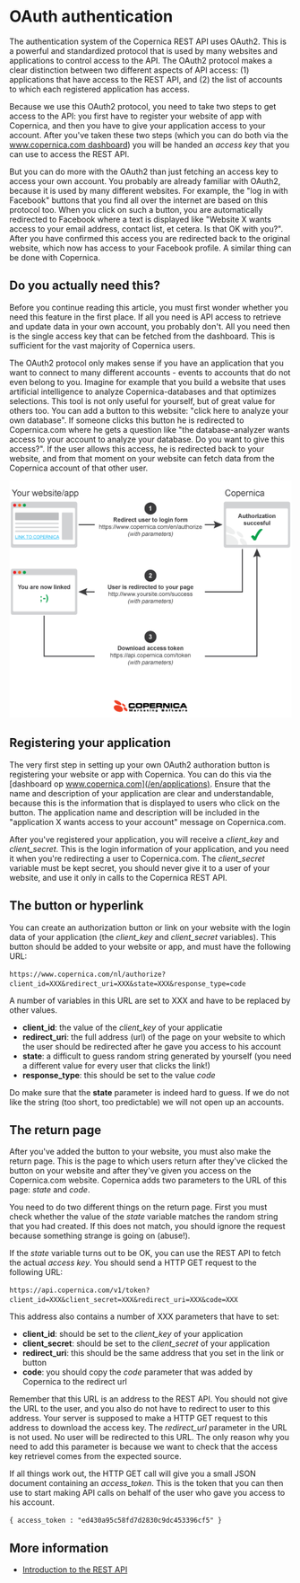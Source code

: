 # OAuth authentication

The authentication system of the Copernica REST API uses OAuth2. This is a 
powerful and standardized protocol that is used by many websites and 
applications to control access to the API. The OAuth2 protocol makes a clear 
distinction between two different aspects of API access: (1) applications 
that have access to the REST API, and (2) the list of accounts to which
each registered application has access.

Because we use this OAuth2 protocol, you need to take two steps to get access
to the API: you first have to register your website of app with Copernica, and then
you have to give your application access to your account. After you've taken
these two steps (which you can do both via the [www.copernica.com dashboard](/en/applications))
you will be handed an *access key* that you can use to access the REST API.

But you can do more with the OAuth2 than just fetching an access key to access
your own account. You probably are already familiar with OAuth2, because it is
used by many different websites. For example, the "log in with Facebook" buttons
that you find all over the internet are based on this protocol too. When 
you click on such a button, you are automatically redirected to Facebook where
a text is displayed like "Website X wants access to your email address, contact
list, et cetera. Is that OK with you?". After you have confirmed this access
you are redirected back to the original website, which now has access to your
Facebook profile. A similar thing can be done with Copernica.


## Do you actually need this?

Before you continue reading this article, you must first wonder whether you 
need this feature in the first place. If all you need is API access to retrieve and 
update data in your own account, you probably don't. All you need then is the single
access key that can be fetched from the dashboard. This is sufficient for the vast
majority of Copernica users.

The OAuth2 protocol only makes sense if you have an application that you want
to connect to many different accounts - events to accounts that do not even
belong to you. Imagine for example that you build a website that uses artificial
intelligence to analyze Copernica-databases and that optimizes selections. This
tool is not only useful for yourself, but of great value for others too. You 
can add a button to this website: "click here to analyze your own database".
If someone clicks this button he is redirected to Copernica.com where he
gets a question like "the database-analyzer wants access to your account to
analyze your database. Do you want to give this access?". If the user allows
this access, he is redirected back to your website, and from that moment on
your website can fetch data from the Copernica account of that other user.


![](../images/oauth-copernica.png)


## Registering your application

The very first step in setting up your own OAuth2 authoration button is 
registering your website or app with Copernica. You can do this via the 
[dashboard op www.copernica.com](/en/applications). Ensure that the name
and description of your application are clear and understandable, because
this is the information that is displayed to users who click on the button.
The application name and description will be included in the "application X wants
access to your account" message on Copernica.com.

After you've registered your application, you will receive a *client_key* and
*client_secret*. This is the login information of your application, and you
need it when you're redirecting a user to Copernica.com. The *client_secret*
variable must be kept secret, you should never give it to a user of your
website, and use it only in calls to the Copernica REST API.


## The button or hyperlink

You can create an authorization button or link on your website with the login 
data of your application (the *client_key* and *client_secret* variables).
This button should be added to your website or app, and must have the following URL:

`https://www.copernica.com/nl/authorize?client_id=XXX&redirect_uri=XXX&state=XXX&response_type=code`

A number of variables in this URL are set to XXX and have to be replaced by
other values.

* **client_id**: the value of the *client_key* of your applicatie
* **redirect_uri**: the full address (url) of the page on your website to which the user should be redirected after he gave you access to his account
* **state**: a difficult to guess random string generated by yourself (you need a different value for every user that clicks the link!)
* **response_type**: this should be set to the value *code*

Do make sure that the **state** parameter is indeed hard to guess. If we do not
like the string (too short, too predictable) we will not open up an accounts.


## The return page

After you've added the button to your website, you must also make the return page.
This is the page to which users return after they've clicked the button on your
website and after they've given you access on the Copernica.com website. Copernica
adds two parameters to the URL of this page: *state* and *code*.

You need to do two different things on the return page. First you must check whether
the value of the *state* variable matches the random string that you had created.
If this does not match, you should ignore the request because something strange
is going on (abuse!). 

If the *state* variable turns out to be OK, you can use the REST API to fetch
the actual *access key*. You should send a HTTP GET request to the following
URL:

`https://api.copernica.com/v1/token?client_id=XXX&client_secret=XXX&redirect_uri=XXX&code=XXX`

This address also contains a number of XXX parameters that have to set:

* **client_id**: should be set to the *client_key* of your application
* **client_secret**: should be set to the *client_secret* of your application
* **redirect_uri**: this should be the same address that you set in the link or button
* **code**: you should copy the *code* parameter that was added by Copernica to the redirect url

Remember that this URL is an address to the REST API. You should not give the 
URL to the user, and you also do not have to redirect to user to this address. 
Your server is supposed to make a HTTP GET request to this address to download
the access key. The *redirect_url* parameter in the URL is not used. No user 
will be redirected to this URL. The only reason why you need to add this parameter
is because we want to check that the access key retrievel comes from the 
expected source.

If all things work out, the HTTP GET call will give you a small JSON document
containing an *access_token*. This is the token that you can then use to start
making API calls on behalf of the user who gave you access to his account.

`{ access_token : "ed430a95c58fd7d2830c9dc453396cf5" }`

## More information

* [Introduction to the REST API](rest-api)
